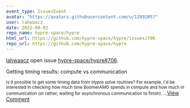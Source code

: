 ```yaml
---
event_type: IssuesEvent
avatar: "https://avatars.githubusercontent.com/u/1289205?"
user: lahwaacz
date: 2022-08-02
repo_name: hypre-space/hypre
html_url: https://github.com/hypre-space/hypre/issues/706
repo_url: https://github.com/hypre-space/hypre
---
```


<a href='https://github.com/lahwaacz' target='_blank'>lahwaacz</a> open issue <a href='https://github.com/hypre-space/hypre/issues/706' target='_blank'>hypre-space/hypre#706</a>.

<p>Getting timing results: compute vs communication</p><small>Is it possible to get some timing data from Hypre solve routines? For example, I'd be interested in checking how much time BoomerAMG spends in compute and how much in communication (or rather, waiting for asynchronous communication to finish)....</small><a href='https://github.com/hypre-space/hypre/issues/706' target='_blank'>View Comment</a>